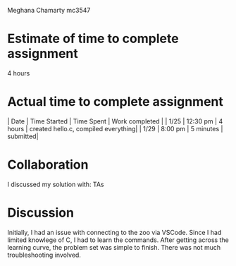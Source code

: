Meghana Chamarty
mc3547

# Estimate of time to complete assignment
4 hours

# Actual time to complete assignment
| Date | Time Started | Time Spent | Work completed |
| 1/25 | 12:30 pm    | 4 hours    | created hello.c, compiled everything|
| 1/29 | 8:00 pm     | 5 minutes  | submitted|

# Collaboration
I discussed my solution with: TAs

# Discussion
Initially, I had an issue with connecting to the zoo via VSCode. Since I had limited knowlege of C, I had to learn the commands. After getting across the learning curve, the problem set was simple to finish. There was not much troubleshooting involved. 
